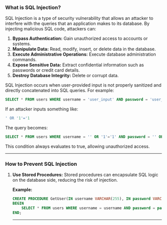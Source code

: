 ### What is SQL Injection?

SQL Injection is a type of security vulnerability that allows an attacker to interfere with the queries that an application makes to its database. By injecting malicious SQL code, attackers can:

1. **Bypass Authentication:** Gain unauthorized access to accounts or systems.
2. **Manipulate Data:** Read, modify, insert, or delete data in the database.
3. **Execute Administrative Operations:** Execute database administration commands.
4. **Expose Sensitive Data:** Extract confidential information such as passwords or credit card details.
5. **Destroy Database Integrity:** Delete or corrupt data.

SQL Injection occurs when user-provided input is not properly sanitized and directly concatenated into SQL queries. For example:

```sql
SELECT * FROM users WHERE username = 'user_input' AND password = 'user_input';
```
If an attacker inputs something like:

```sql
' OR '1'='1
```
The query becomes:

```sql
SELECT * FROM users WHERE username = '' OR '1'='1' AND password = '' OR '1'='1';
```

This condition always evaluates to true, allowing unauthorized access.

---

### How to Prevent SQL Injection

1. **Use Stored Procedures:**
   Stored procedures can encapsulate SQL logic on the database side, reducing the risk of injection.

   **Example:**
   ```sql
   CREATE PROCEDURE GetUser(IN username VARCHAR(255), IN password VARCHAR(255))
   BEGIN
       SELECT * FROM users WHERE username = username AND password = password;
   END;
   ```
   ---
   